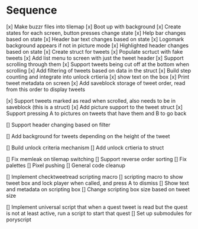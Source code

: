 # Sequence

[x] Make buzzr files into tilemap
[x] Boot up with background
[x] Create states for each screen, button presses change state
[x] Help bar changes based on state
[x] Header bar text changes based on state
[x] Logomark background appears if not in picture mode
[x] Highlighted header changes based on state
[x] Create struct for tweets
[x] Populate scrtuct with fake tweets
[x] Add list menu to screen with just the tweet header
[x] Support scrolling through them
[x] Support tweets being cut off at the bottom when scrolling
[x] Add filtering of tweets based on data in the struct
[x] Build step counting and integrate into unlock crtieria
[x] show text on the box
[x] Print tweet metadata on screen
[x] Add saveblock storage of tweet order, read from this order to display tweets

[x] Support tweets marked as read when scrolled, also needs to be in saveblock (this is a struct)
[x] Add picture support to the tweet struct
[x] Support pressing A to pictures on tweets that have them and B to go back

[] Support header changing based on filter

[] Add background for tweets depending on the height of the tweet

[] Build unlock criteria mechanism
[] Add unlock crtieria to struct

[] Fix memleak on tilemap switching
[] Support reverse order sorting
[] Fix palettes
[] Pixel pushing
[] General code cleanup

[] Implement checktweetread scripting macro
[] scripting macro to show tweet box and lock player when called, and press A to dismiss
[] Show text and metadata on scripting box
[] Change scripting box size based on tweet size

[] Implement universal script that when a quest tweet is read but the quest is not at least active, run a script to start that quest
[] Set up submodules for poryscript
